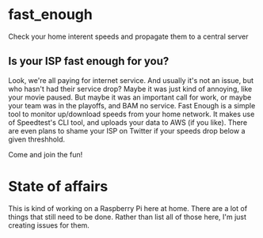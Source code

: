 # fast_enough
Check your home interent speeds and propagate them to a central server

## Is your ISP fast enough for you?
Look, we're all paying for internet service. And usually it's not an issue, but who hasn't had their service drop?
Maybe it was just kind of annoying, like your movie paused. But maybe it was an important call for work, or maybe your team was in the playoffs, and BAM no service.
Fast Enough is a simple tool to monitor up/download speeds from your home network. It makes use of Speedtest's CLI tool, and uploads your data to AWS (if you like). There are even plans to shame your ISP on Twitter if your speeds drop below a given threshhold.

Come and join the fun!


# State of affairs
This is kind of working on a Raspberry Pi here at home. There are a lot of things that still need to be done. Rather than list all of those here, I'm just creating issues for them.

